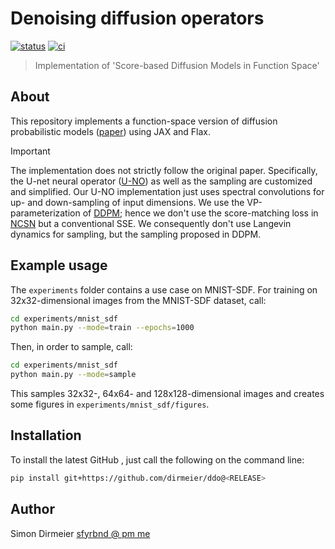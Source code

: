 # Denoising diffusion operators

[![status](http://www.repostatus.org/badges/latest/concept.svg)](http://www.repostatus.org/#concept)
[![ci](https://github.com/dirmeier/ddo/actions/workflows/ci.yaml/badge.svg)](https://github.com/dirmeier/ddo/actions/workflows/ci.yaml)

> Implementation of 'Score-based Diffusion Models in Function Space'

## About

This repository implements a function-space version of diffusion probabilistic models ([paper](https://arxiv.org/abs/2302.07400)) using JAX and Flax.

> [!IMPORTANT]  
> The implementation does not strictly follow the original paper. Specifically, the U-net neural operator ([U-NO](https://arxiv.org/abs/2204.11127)) as well as the sampling are customized and simplified.
> Our U-NO implementation just uses spectral convolutions for up- and down-sampling of input dimensions. 
> We use the VP-parameterization of [DDPM](https://arxiv.org/abs/2006.11239); hence we don't use the score-matching loss in [NCSN](https://arxiv.org/pdf/1907.05600.pdf) but a conventional SSE. 
> We consequently don't use Langevin dynamics for sampling, but the sampling proposed in DDPM.

## Example usage

The `experiments` folder contains a use case on MNIST-SDF. For training on 32x32-dimensional images from the MNIST-SDF dataset, call:

```bash
cd experiments/mnist_sdf
python main.py --mode=train --epochs=1000
```

Then, in order to sample, call:

```bash
cd experiments/mnist_sdf
python main.py --mode=sample
```

This samples 32x32-, 64x64- and 128x128-dimensional images and creates some figures in `experiments/mnist_sdf/figures`.


## Installation

To install the latest GitHub <RELEASE>, just call the following on the
command line:

```bash
pip install git+https://github.com/dirmeier/ddo@<RELEASE>
```

## Author

Simon Dirmeier <a href="mailto:sfyrbnd @ pm me">sfyrbnd @ pm me</a>
